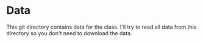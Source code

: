# Data

This git directory contains data for the class. I'll try to read all data from this directory so you don't need to download the data. 

